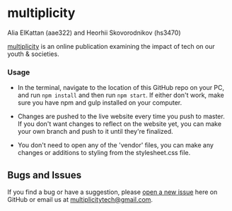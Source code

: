 # multiplicity

Alia ElKattan (aae322) and Heorhii Skovorodnikov (hs3470)

[multiplicity](http://multiplicitytech.github.io) is an online publication examining the impact of tech on our youth & societies. 

### Usage

* In the terminal, navigate to the location of this GitHub repo on your PC, and run `npm install` and then run `npm start`. If either don't work, make sure you have npm and gulp installed on your computer. 

* Changes are pushed to the live website every time you push to master. If you don't want changes to reflect on the website yet, you can make your own branch and push to it until they're finalized.

* You don't need to open any of the 'vendor' files, you can make any changes or additions to styling from the stylesheet.css file.

## Bugs and Issues

If you find a bug or have a suggestion, please [open a new issue](https://github.com/mutiplicitytech/multiplicity.github.io/issues) here on GitHub or email us at multiplicitytech@gmail.com.

